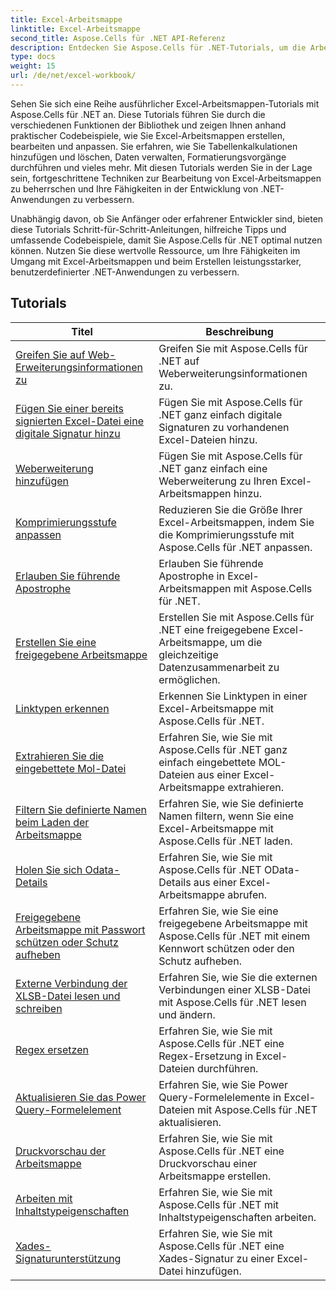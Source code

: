 ```yaml
---
title: Excel-Arbeitsmappe
linktitle: Excel-Arbeitsmappe
second_title: Aspose.Cells für .NET API-Referenz
description: Entdecken Sie Aspose.Cells für .NET-Tutorials, um die Arbeit mit Excel-Arbeitsmappen anhand von Schritt-für-Schritt-Codebeispielen zu erlernen.
type: docs
weight: 15
url: /de/net/excel-workbook/
---
```

Sehen Sie sich eine Reihe ausführlicher Excel-Arbeitsmappen-Tutorials mit Aspose.Cells für .NET an. Diese Tutorials führen Sie durch die verschiedenen Funktionen der Bibliothek und zeigen Ihnen anhand praktischer Codebeispiele, wie Sie Excel-Arbeitsmappen erstellen, bearbeiten und anpassen. Sie erfahren, wie Sie Tabellenkalkulationen hinzufügen und löschen, Daten verwalten, Formatierungsvorgänge durchführen und vieles mehr. Mit diesen Tutorials werden Sie in der Lage sein, fortgeschrittene Techniken zur Bearbeitung von Excel-Arbeitsmappen zu beherrschen und Ihre Fähigkeiten in der Entwicklung von .NET-Anwendungen zu verbessern.

Unabhängig davon, ob Sie Anfänger oder erfahrener Entwickler sind, bieten diese Tutorials Schritt-für-Schritt-Anleitungen, hilfreiche Tipps und umfassende Codebeispiele, damit Sie Aspose.Cells für .NET optimal nutzen können. Nutzen Sie diese wertvolle Ressource, um Ihre Fähigkeiten im Umgang mit Excel-Arbeitsmappen und beim Erstellen leistungsstarker, benutzerdefinierter .NET-Anwendungen zu verbessern.

## Tutorials 
| Titel | Beschreibung |
| --- | --- |
| [Greifen Sie auf Web-Erweiterungsinformationen zu](./access-web-extension-information/) | Greifen Sie mit Aspose.Cells für .NET auf Weberweiterungsinformationen zu. |  
| [Fügen Sie einer bereits signierten Excel-Datei eine digitale Signatur hinzu](./add-digital-signature-to-an-already-signed-excel-file/) | Fügen Sie mit Aspose.Cells für .NET ganz einfach digitale Signaturen zu vorhandenen Excel-Dateien hinzu. |  
| [Weberweiterung hinzufügen](./add-web-extension/) | Fügen Sie mit Aspose.Cells für .NET ganz einfach eine Weberweiterung zu Ihren Excel-Arbeitsmappen hinzu. |  
| [Komprimierungsstufe anpassen](./adjust-compression-level/) | Reduzieren Sie die Größe Ihrer Excel-Arbeitsmappen, indem Sie die Komprimierungsstufe mit Aspose.Cells für .NET anpassen. |  
| [Erlauben Sie führende Apostrophe](./allow-leading-apostrophe/) | Erlauben Sie führende Apostrophe in Excel-Arbeitsmappen mit Aspose.Cells für .NET. |  
| [Erstellen Sie eine freigegebene Arbeitsmappe](./create-shared-workbook/) | Erstellen Sie mit Aspose.Cells für .NET eine freigegebene Excel-Arbeitsmappe, um die gleichzeitige Datenzusammenarbeit zu ermöglichen. |  
| [Linktypen erkennen](./detect-link-types/) | Erkennen Sie Linktypen in einer Excel-Arbeitsmappe mit Aspose.Cells für .NET. |  
| [Extrahieren Sie die eingebettete Mol-Datei](./extract-embedded-mol-file/) | Erfahren Sie, wie Sie mit Aspose.Cells für .NET ganz einfach eingebettete MOL-Dateien aus einer Excel-Arbeitsmappe extrahieren. |  
| [Filtern Sie definierte Namen beim Laden der Arbeitsmappe](./filter-defined-names-while-loading-workbook/) | Erfahren Sie, wie Sie definierte Namen filtern, wenn Sie eine Excel-Arbeitsmappe mit Aspose.Cells für .NET laden. |  
| [Holen Sie sich Odata-Details](./get-odata-details/) | Erfahren Sie, wie Sie mit Aspose.Cells für .NET OData-Details aus einer Excel-Arbeitsmappe abrufen. |  
| [Freigegebene Arbeitsmappe mit Passwort schützen oder Schutz aufheben](./password-protect-or-unprotect-shared-workbook/) | Erfahren Sie, wie Sie eine freigegebene Arbeitsmappe mit Aspose.Cells für .NET mit einem Kennwort schützen oder den Schutz aufheben. |  
| [Externe Verbindung der XLSB-Datei lesen und schreiben](./read-and-write-external-connection-of-xlsb-file/) | Erfahren Sie, wie Sie die externen Verbindungen einer XLSB-Datei mit Aspose.Cells für .NET lesen und ändern. |  
| [Regex ersetzen](./regex-replace/) | Erfahren Sie, wie Sie mit Aspose.Cells für .NET eine Regex-Ersetzung in Excel-Dateien durchführen. |  
| [Aktualisieren Sie das Power Query-Formelelement](./update-power-query-formula-item/) | Erfahren Sie, wie Sie Power Query-Formelelemente in Excel-Dateien mit Aspose.Cells für .NET aktualisieren. |  
| [Druckvorschau der Arbeitsmappe](./workbook-print-preview/) | Erfahren Sie, wie Sie mit Aspose.Cells für .NET eine Druckvorschau einer Arbeitsmappe erstellen. |  
| [Arbeiten mit Inhaltstypeigenschaften](./working-with-content-type-properties/) | Erfahren Sie, wie Sie mit Aspose.Cells für .NET mit Inhaltstypeigenschaften arbeiten. |  
| [Xades-Signaturunterstützung](./xades-signature-support/) | Erfahren Sie, wie Sie mit Aspose.Cells für .NET eine Xades-Signatur zu einer Excel-Datei hinzufügen. |  